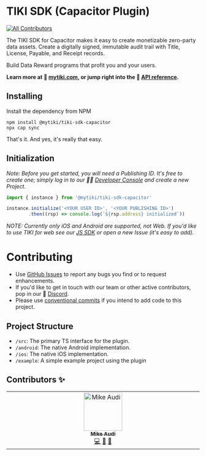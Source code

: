 # TIKI SDK (Capacitor Plugin)
<!-- ALL-CONTRIBUTORS-BADGE:START - Do not remove or modify this section -->
[![All Contributors](https://img.shields.io/badge/all_contributors-1-orange.svg?style=flat-square)](#contributors-)
<!-- ALL-CONTRIBUTORS-BADGE:END -->

The TIKI SDK for Capacitor makes it easy to create monetizable zero-party data assets. Create a digitally signed, immutable audit trail with Title, License, Payable, and Receipt records. 

Build Data Reward programs that profit you and your users. 


**Learn more at 🍍 [mytiki.com](https://mytiki.com), or jump right into the 📘 [API reference](http://tiki-sdk-capacitor.mytiki.com).**


## Installing

Install the dependency from NPM

```
npm install @mytiki/tiki-sdk-capacitor
npx cap sync
```

That's it. And yes, it's really that easy.

## Initialization

_Note: Before you get started, you will need a Publishing ID. It's free to create one; simply log in to our 🧑‍💻 [Developer Console](https://console.mytiki.com) and create a new Project._


```ts
import { instance } from '@mytiki/tiki-sdk-capacitor'

instance.initialize('<YOUR USER ID>', '<YOUR PUBLISHING ID>')
        .then((rsp) => console.log(`${rsp.address} initialized`))
```

_NOTE: Currently only iOS and Android are supported, not Web. If you'd like to use TIKI for web see our [JS SDK](https://github.com/tiki/tiki-sdk-js) or open a new Issue (it's easy to add)._

# Contributing

- Use [GitHub Issues](https://github.com/tiki-bar/tiki-sdk-capacitor/issues) to report any bugs you find or to request enhancements.
- If you'd like to get in touch with our team or other active contributors, pop in our 👾 [Discord](https://discord.gg/tiki).
- Please use [conventional commits](https://www.conventionalcommits.org/en/v1.0.0/) if you intend to add code to this project.

## Project Structure
- `/src`: The primary TS interface for the plugin.
- `/android`: The native Android implementation.
- `/ios`: The native iOS implementation.
- `/example`: A simple example project using the plugin

## Contributors ✨

<!-- ALL-CONTRIBUTORS-LIST:START - Do not remove or modify this section -->
<!-- prettier-ignore-start -->
<!-- markdownlint-disable -->
<table>
  <tbody>
    <tr>
      <td align="center" valign="top" width="14.28%"><a href="http://mytiki.com"><img src="https://avatars.githubusercontent.com/u/3769672?v=4?s=100" width="100px;" alt="Mike Audi"/><br /><sub><b>Mike Audi</b></sub></a><br /><a href="https://github.com/tiki-bar/tiki-sdk-capacitor/commits?author=mike-audi" title="Code">💻</a> <a href="https://github.com/tiki-bar/tiki-sdk-capacitor/commits?author=mike-audi" title="Documentation">📖</a> <a href="https://github.com/tiki-bar/tiki-sdk-capacitor/pulls?q=is%3Apr+reviewed-by%3Amike-audi" title="Reviewed Pull Requests">👀</a></td>
    </tr>
  </tbody>
</table>

<!-- markdownlint-restore -->
<!-- prettier-ignore-end -->

<!-- ALL-CONTRIBUTORS-LIST:END -->